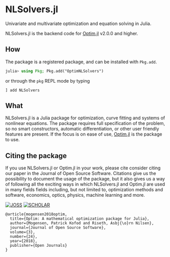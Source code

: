 # NLSolvers.jl

Univariate and multivariate optimization and equation solving in Julia.

NLSolvers.jl is the backend code for [Optim.jl](https://github.com/JuliaNLSolvers/Optim.jl) v2.0.0 and higher.

## How

The package is a registered package, and can be installed with `Pkg.add`.

```julia
julia> using Pkg; Pkg.add("OptimNLSolvers")
```
or through the `pkg` REPL mode by typing
```
] add NLSolvers
```

## What
NLSolvers.jl is a Julia package for optimization, curve fitting and
systems of nonlinear equations. The package requires full specification
of the problem, so no smart constructors, automatic differentiation, or
other user friendly features are present. If the focus is on ease of use,
[Optim.jl](https://github.com/JuliaNLSolvers/Optim.jl) is the package to
use.

## Citing the package
If you use NLSolvers.jl or Optim.jl in your work, please cite
consider citing our paper in the Journal of Open Source Software. Citations
give us the possibility to document the usage of the package, but it also
gives us a way of following all the exciting ways in which NLSolvers.jl and
Optim.jl are used in many fields fields including, but not limited to, optimization
methods and software, economics, optics, physics, machine learning and more.

[![JOSS](http://joss.theoj.org/papers/10.21105/joss.00615/status.svg)](https://doi.org/10.21105/joss.00615) [![SCHOLAR](https://img.shields.io/badge/google-scholar-informational)](https://scholar.google.com/scholar?cluster=8284109979069908974&hl=en&as_sdt=2005)

```
@article{mogensen2018optim,
  title={Optim: A mathematical optimization package for Julia},
  author={Mogensen, Patrick Kofod and Riseth, Asbj{\o}rn Nilsen},
  journal={Journal of Open Source Software},
  volume={3},
  number={24},
  year={2018},
  publisher={Open Journals}
}
```
